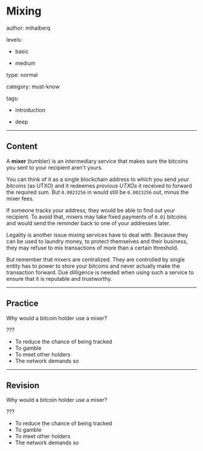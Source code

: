 # Mixing
author: mihaiberq

levels:

  - basic

  - medium

type: normal

category: must-know

tags:

  - introduction

  - deep

---
## Content

A **mixer** (tumbler) is an intermediary service that makes sure the bitcoins you sent to your recipient aren't yours.

You can think of it as a single blockchain address to which you send *your bitcoins* (as UTXO) and it redeemes *previous UTXOs* it received to forward the required sum. But `0.0023256` in would still be `0.0023256` out, minus the mixer fees.

If someone tracks your address, they would be able to find out your recipient. To avoid that, mixers may take fixed payments of `0.01` bitcoins and would send the reminder back to one of your addresses later.

Legality is another issue mixing services have to deal with. Because they can be used to laundry money, to protect themselves and their business, they may refuse to mix transactions of more than a certain threshold.

But remember that mixers are centralized. They are controlled by single entity has to power to store your bitcoins and never actually make the transaction forward. Due dilligence is needed when using such a service to ensure that it is reputable and trustworthy.

---
## Practice

Why would a bitcoin holder use a mixer?

???

* To reduce the chance of being tracked
* To gamble
* To meet other holders
* The network demands so

---
## Revision

Why would a bitcoin holder use a mixer?

???

* To reduce the chance of being tracked
* To gamble
* To meet other holders
* The network demands so

